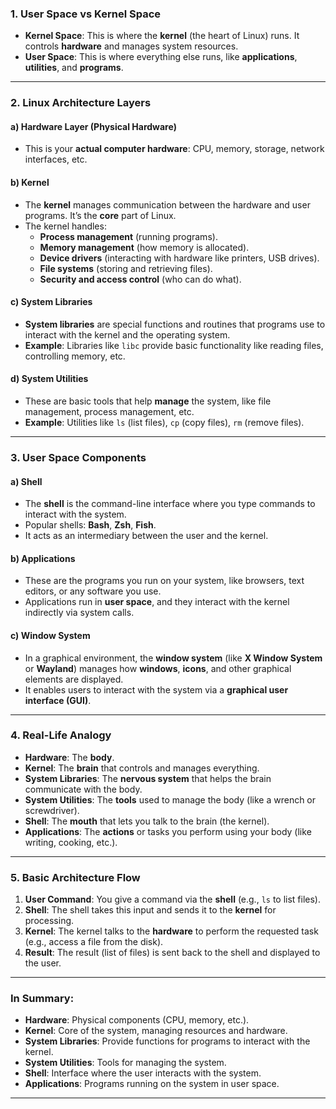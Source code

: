 ### **1. User Space vs Kernel Space**

- **Kernel Space**: This is where the **kernel** (the heart of Linux) runs. It controls **hardware** and manages system resources.
- **User Space**: This is where everything else runs, like **applications**, **utilities**, and **programs**.

---

### **2. Linux Architecture Layers**

#### **a) Hardware Layer (Physical Hardware)**
- This is your **actual computer hardware**: CPU, memory, storage, network interfaces, etc.
  
#### **b) Kernel**
- The **kernel** manages communication between the hardware and user programs. It’s the **core** part of Linux.
- The kernel handles:
  - **Process management** (running programs).
  - **Memory management** (how memory is allocated).
  - **Device drivers** (interacting with hardware like printers, USB drives).
  - **File systems** (storing and retrieving files).
  - **Security and access control** (who can do what).

#### **c) System Libraries**
- **System libraries** are special functions and routines that programs use to interact with the kernel and the operating system.
- **Example**: Libraries like `libc` provide basic functionality like reading files, controlling memory, etc.

#### **d) System Utilities**
- These are basic tools that help **manage** the system, like file management, process management, etc.
- **Example**: Utilities like `ls` (list files), `cp` (copy files), `rm` (remove files).

---

### **3. User Space Components**

#### **a) Shell**
- The **shell** is the command-line interface where you type commands to interact with the system.
- Popular shells: **Bash**, **Zsh**, **Fish**.
- It acts as an intermediary between the user and the kernel.

#### **b) Applications**
- These are the programs you run on your system, like browsers, text editors, or any software you use.
- Applications run in **user space**, and they interact with the kernel indirectly via system calls.

#### **c) Window System**
- In a graphical environment, the **window system** (like **X Window System** or **Wayland**) manages how **windows**, **icons**, and other graphical elements are displayed.
- It enables users to interact with the system via a **graphical user interface (GUI)**.

---

### **4. Real-Life Analogy**

- **Hardware**: The **body**.
- **Kernel**: The **brain** that controls and manages everything.
- **System Libraries**: The **nervous system** that helps the brain communicate with the body.
- **System Utilities**: The **tools** used to manage the body (like a wrench or screwdriver).
- **Shell**: The **mouth** that lets you talk to the brain (the kernel).
- **Applications**: The **actions** or tasks you perform using your body (like writing, cooking, etc.).

---

### **5. Basic Architecture Flow**
1. **User Command**: You give a command via the **shell** (e.g., `ls` to list files).
2. **Shell**: The shell takes this input and sends it to the **kernel** for processing.
3. **Kernel**: The kernel talks to the **hardware** to perform the requested task (e.g., access a file from the disk).
4. **Result**: The result (list of files) is sent back to the shell and displayed to the user.

---

### **In Summary**:

- **Hardware**: Physical components (CPU, memory, etc.).
- **Kernel**: Core of the system, managing resources and hardware.
- **System Libraries**: Provide functions for programs to interact with the kernel.
- **System Utilities**: Tools for managing the system.
- **Shell**: Interface where the user interacts with the system.
- **Applications**: Programs running on the system in user space.

---